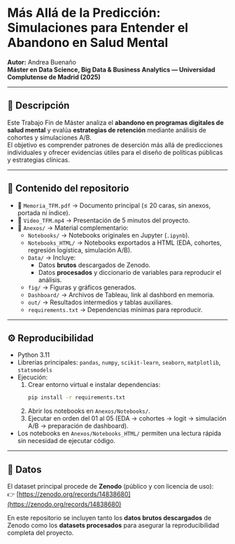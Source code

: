 # Más Allá de la Predicción: Simulaciones para Entender el Abandono en Salud Mental

**Autor:** Andrea Buenaño  
**Máster en Data Science, Big Data & Business Analytics — Universidad Complutense de Madrid (2025)**

---

## 📄 Descripción
Este Trabajo Fin de Máster analiza el **abandono en programas digitales de salud mental** 
y evalúa **estrategias de retención** mediante análisis de cohortes y simulaciones A/B.  
El objetivo es comprender patrones de deserción más allá de predicciones individuales 
y ofrecer evidencias útiles para el diseño de políticas públicas y estrategias clínicas.

---

## 📂 Contenido del repositorio
- 📑 `Memoria_TFM.pdf` → Documento principal (≤ 20 caras, sin anexos, portada ni índice).  
- 🎥 `Video_TFM.mp4` → Presentación de 5 minutos del proyecto.  
- 📁 `Anexos/` → Material complementario:
  - `Notebooks/` → Notebooks originales en Jupyter (`.ipynb`).  
  - `Notebooks_HTML/` → Notebooks exportados a HTML (EDA, cohortes, regresión logística, simulación A/B).  
  - `Data/` → Incluye:
    - Datos **brutos** descargados de Zenodo.  
    - Datos **procesados** y diccionario de variables para reproducir el análisis.  
  - `fig/` → Figuras y gráficos generados.  
  - `Dashboard/` → Archivos de Tableau, link al dashbord en memoria.  
  - `out/` → Resultados intermedios y tablas auxiliares.  
  - `requirements.txt` → Dependencias mínimas para reproducir.  

---

## ⚙️ Reproducibilidad
- Python 3.11  
- Librerías principales: `pandas`, `numpy`, `scikit-learn`, `seaborn`, `matplotlib`, `statsmodels`  
- Ejecución:
  1. Crear entorno virtual e instalar dependencias:
     ```bash
     pip install -r requirements.txt
     ```
  2. Abrir los notebooks en `Anexos/Notebooks/`.  
  3. Ejecutar en orden del 01 al 05 (EDA → cohortes → logit → simulación A/B → preparación de dashboard).  
- Los notebooks en `Anexos/Notebooks_HTML/` permiten una lectura rápida sin necesidad de ejecutar código.  

---

## 🔗 Datos
El dataset principal procede de **Zenodo** (público y con licencia de uso):  
👉 [https://zenodo.org/records/14838680](https://zenodo.org/records/14838680)  

En este repositorio se incluyen tanto los **datos brutos descargados** de Zenodo como los **datasets procesados** para asegurar la reproducibilidad completa del proyecto.  

